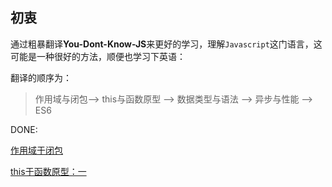 ## 初衷

通过粗暴翻译**You-Dont-Know-JS**来更好的学习，理解`Javascript`这门语言，这可能是一种很好的方法，顺便也学习下英语：

翻译的顺序为：

> 作用域与闭包--> this与函数原型 --> 数据类型与语法 --> 异步与性能 --> ES6

DONE:

[作用域于闭包](ZH-YDKJS/YDKJS-scope_closures.md)

[this于函数原型：一](ZH-YDKJS/YDKJS-this.md)




























